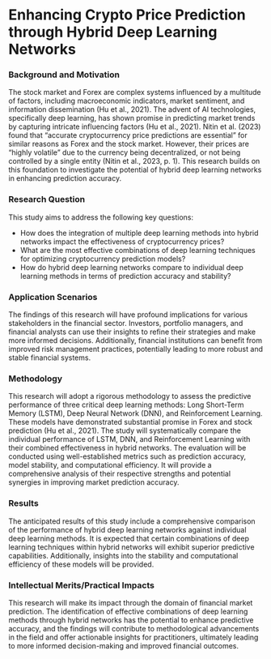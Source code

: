 # Enhancing Crypto Price Prediction through Hybrid Deep Learning Networks

### Background and Motivation

The stock market and Forex are complex systems influenced by a multitude of factors, including macroeconomic indicators, market sentiment, and information dissemination (Hu et al., 2021). The advent of AI technologies, specifically deep learning, has shown promise in predicting market trends by capturing intricate influencing factors (Hu et al., 2021). 
Nitin et al. (2023) found that “accurate cryptocurrency price predictions are essential” for similar reasons as Forex and the stock market. However, their prices are “highly volatile” due to the currency being decentralized, or not being controlled by a single entity (Nitin et al., 2023, p. 1).
This research builds on this foundation to investigate the potential of hybrid deep learning networks in enhancing prediction accuracy.

### Research Question

This study aims to address the following key questions:

- How does the integration of multiple deep learning methods into hybrid networks impact the effectiveness of cryptocurrency prices?
- What are the most effective combinations of deep learning techniques for optimizing cryptocurrency prediction models?
- How do hybrid deep learning networks compare to individual deep learning methods in terms of prediction accuracy and stability?

### Application Scenarios

The findings of this research will have profound implications for various stakeholders in the financial sector. Investors, portfolio managers, and financial analysts can use their insights to refine their strategies and make more informed decisions. Additionally, financial institutions can benefit from improved risk management practices, potentially leading to more robust and stable financial systems.

### Methodology

This research will adopt a rigorous methodology to assess the predictive performance of three critical deep learning methods: Long Short-Term Memory (LSTM), Deep Neural Network (DNN), and Reinforcement Learning. These models have demonstrated substantial promise in Forex and stock prediction (Hu et al., 2021). The study will systematically compare the individual performance of LSTM, DNN, and Reinforcement Learning with their combined effectiveness in hybrid networks. The evaluation will be conducted using well-established metrics such as prediction accuracy, model stability, and computational efficiency. It will provide a comprehensive analysis of their respective strengths and potential synergies in improving market prediction accuracy.

### Results

The anticipated results of this study include a comprehensive comparison of the performance of hybrid deep learning networks against individual deep learning methods. It is expected that certain combinations of deep learning techniques within hybrid networks will exhibit superior predictive capabilities. Additionally, insights into the stability and computational efficiency of these models will be provided.

### Intellectual Merits/Practical Impacts

This research will make its impact through the domain of financial market prediction. The identification of effective combinations of deep learning methods through hybrid networks has the potential to enhance predictive accuracy, and the findings will contribute to methodological advancements in the field and offer actionable insights for practitioners, ultimately leading to more informed decision-making and improved financial outcomes.
